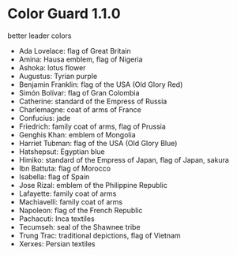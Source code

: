 # Color Guard 1.1.0
better leader colors

- Ada Lovelace: flag of Great Britain
- Amina: Hausa emblem, flag of Nigeria
- Ashoka: lotus flower
- Augustus: Tyrian purple
- Benjamin Franklin: flag of the USA (Old Glory Red)
- Simón Bolívar: flag of Gran Colombia
- Catherine: standard of the Empress of Russia
- Charlemagne: coat of arms of France
- Confucius: jade
- Friedrich: family coat of arms, flag of Prussia
- Genghis Khan: emblem of Mongolia
- Harriet Tubman: flag of the USA (Old Glory Blue)
- Hatshepsut: Egyptian blue
- Himiko: standard of the Empress of Japan, flag of Japan, sakura
- Ibn Battuta: flag of Morocco
- Isabella: flag of Spain
- Jose Rizal: emblem of the Philippine Republic
- Lafayette: family coat of arms
- Machiavelli: family coat of arms
- Napoleon: flag of the French Republic
- Pachacuti: Inca textiles
- Tecumseh: seal of the Shawnee tribe
- Trung Trac: traditional depictions, flag of Vietnam
- Xerxes: Persian textiles
